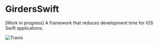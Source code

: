 # GirdersSwift
[Work in progress] A framework that reduces development time for iOS Swift applications.


![Travis](https://img.shields.io/travis/mmitrevs/GirdersSwift.svg)
